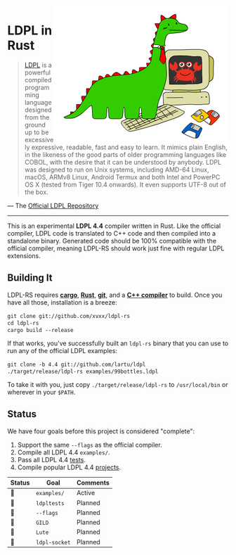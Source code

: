 <img src="img/ldpl-rs.png" alt="LDPL + Rust" align="right">

# LDPL in Rust

> [LDPL][ldpl] is a powerful compiled programming language designed
> from the ground up to be excessively expressive, readable, fast
> and easy to learn. It mimics plain English, in the likeness of the
> good parts of older programming languages like COBOL, with the
> desire that it can be understood by anybody. LDPL was designed to
> run on Unix systems, including AMD-64 Linux, macOS, ARMv8 Linux,
> Android Termux and both Intel and PowerPC OS X (tested from Tiger
> 10.4 onwards). It even supports UTF-8 out of the box.

— The [Official LDPL Repository][ldpl-repo]

---

This is an experimental **LDPL 4.4** compiler written in Rust. Like
the official compiler, LDPL code is translated to C++ code and then
compiled into a standalone binary. Generated code should be 100%
compatible with the official compiler, meaning LDPL-RS should work
just fine with regular LDPL extensions.

## Building It

LDPL-RS requires [**cargo**][rustup], [**Rust**][rustup],
[**git**][git], and a [**C++ compiler**][cpp-compiler] to build. Once
you have all those, installation is a breeze:

    git clone git://github.com/xvxx/ldpl-rs
    cd ldpl-rs
    cargo build --release

If that works, you've successfully built an `ldpl-rs` binary that you
can use to run any of the official LDPL examples:

    git clone -b 4.4 git://github.com/lartu/ldpl
    ./target/release/ldpl-rs examples/99bottles.ldpl

To take it with you, just copy `./target/release/ldpl-rs` to
`/usr/local/bin` or wherever in your `$PATH`.

## Status

We have four goals before this project is considered "complete":

1. Support the same `--flags` as the official compiler.
2. Compile all LDPL 4.4 `examples/`.
3. Pass all LDPL 4.4 [tests].
4. Compile popular LDPL 4.4 [projects].

| **Status** | **Goal**      | **Comments** |
| ---------- | ------------- | ------------ |
| 👷         | `examples/`   | Active       |
| 🚧         | `ldpltests`   | Planned      |
| 🚧         | `--flags`     | Planned      |
| 🚧         | `GILD`        | Planned      |
| 🚧         | `Lute`        | Planned      |
| 🚧         | `ldpl-socket` | Planned      |

[ldpl]: https://www.ldpl-lang.org/
[ldpl-repo]: https://www.ldpl-lang.org/
[pest]: https://pest.rs/
[rustup]: http://rustup.rs/
[git]: https://git-scm.com/book/en/v2/Getting-Started-Installing-Git
[cpp-compiler]: https://gcc.gnu.org/install/
[tests]: https://github.com/Lartu/ldpltest
[projects]: https://www.ldpl-lang.org/projects.html
[gild]: https://github.com/xvxx/gild
[lute]: https://github.com/lartu/lute
[ldpl-socket]: https://github.com/xvxx/ldpl-socket
